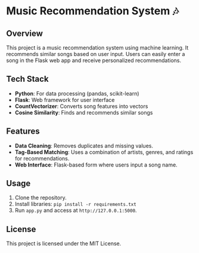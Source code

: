 # Music Recommendation System 🎶

## Overview
This project is a music recommendation system using machine learning. It recommends similar songs based on user input. Users can easily enter a song in the Flask web app and receive personalized recommendations.

## Tech Stack
- **Python**: For data processing (pandas, scikit-learn)
- **Flask**: Web framework for user interface
- **CountVectorizer**: Converts song features into vectors
- **Cosine Similarity**: Finds and recommends similar songs

## Features
- **Data Cleaning**: Removes duplicates and missing values.
- **Tag-Based Matching**: Uses a combination of artists, genres, and ratings for recommendations.
- **Web Interface**: Flask-based form where users input a song name.

## Usage
1. Clone the repository.
2. Install libraries: `pip install -r requirements.txt`
3. Run `app.py` and access at `http://127.0.0.1:5000`.

## License
This project is licensed under the MIT License.
